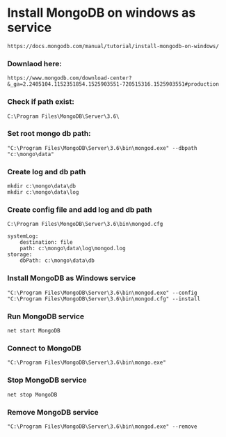 # Install MongoDB on windows as service

	https://docs.mongodb.com/manual/tutorial/install-mongodb-on-windows/

### Downlaod here:
	https://www.mongodb.com/download-center?&_ga=2.2405104.1152351854.1525903551-720515316.1525903551#production


### Check if path exist:
	C:\Program Files\MongoDB\Server\3.6\

### Set root mongo db path: 
	"C:\Program Files\MongoDB\Server\3.6\bin\mongod.exe" --dbpath "c:\mongo\data"

### Create log and db path
	mkdir c:\mongo\data\db
	mkdir c:\mongo\data\log
	
### Create config file and add log and db path
	C:\Program Files\MongoDB\Server\3.6\bin\mongod.cfg

	systemLog:
		destination: file
		path: c:\mongo\data\log\mongod.log
	storage:
		dbPath: c:\mongo\data\db
		
	
### Install MongoDB as Windows service
	"C:\Program Files\MongoDB\Server\3.6\bin\mongod.exe" --config "C:\Program Files\MongoDB\Server\3.6\bin\mongod.cfg" --install
	
### Run MongoDB service
	net start MongoDB
	
### Connect to MongoDB
	"C:\Program Files\MongoDB\Server\3.6\bin\mongo.exe"
	
### Stop MongoDB service
	net stop MongoDB
	
### Remove MongoDB service
	"C:\Program Files\MongoDB\Server\3.6\bin\mongod.exe" --remove
